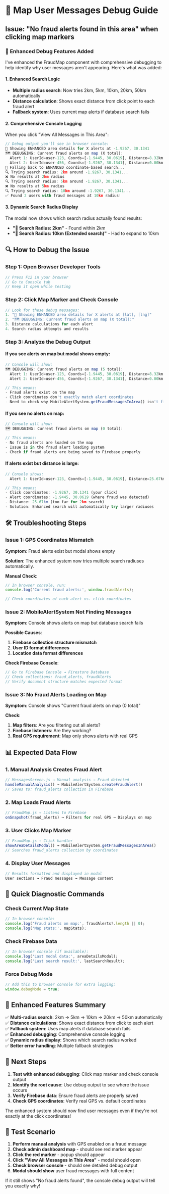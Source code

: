 # 🔧 Map User Messages Debug Guide

## Issue: "No fraud alerts found in this area" when clicking map markers

### 🎯 **Enhanced Debug Features Added**

I've enhanced the FraudMap component with comprehensive debugging to help identify why user messages aren't appearing. Here's what was added:

#### 1. **Enhanced Search Logic**
- **Multiple radius search**: Now tries 2km, 5km, 10km, 20km, 50km automatically
- **Distance calculation**: Shows exact distance from click point to each fraud alert
- **Fallback system**: Uses current map alerts if database search fails

#### 2. **Comprehensive Console Logging**
When you click "View All Messages in This Area":

```javascript
// Debug output you'll see in browser console:
📍 Showing ENHANCED area details for X alerts at -1.9267, 30.1341
🗺️ DEBUGGING: Current fraud alerts on map (X total):
  Alert 1: UserId=user-123, Coords=[-1.9445, 30.0619], Distance=8.32km
  Alert 2: UserId=user-456, Coords=[-1.9267, 30.1341], Distance=0.00km
🔄 Falling back to ENHANCED coordinate-based search...
🔍 Trying search radius: 2km around -1.9267, 30.1341...
❌ No results at 2km radius
🔍 Trying search radius: 5km around -1.9267, 30.1341...
❌ No results at 5km radius
🔍 Trying search radius: 10km around -1.9267, 30.1341...
✅ Found 2 users with fraud messages at 10km radius!
```

#### 3. **Dynamic Search Radius Display**
The modal now shows which search radius actually found results:
- **"🎯 Search Radius: 2km"** - Found within 2km
- **"🎯 Search Radius: 10km (Extended search)"** - Had to expand to 10km

## 🔍 **How to Debug the Issue**

### Step 1: Open Browser Developer Tools
```javascript
// Press F12 in your browser
// Go to Console tab
// Keep it open while testing
```

### Step 2: Click Map Marker and Check Console
```javascript
// Look for these debug messages:
1. "📍 Showing ENHANCED area details for X alerts at [lat], [lng]"
2. "🗺️ DEBUGGING: Current fraud alerts on map (X total):"
3. Distance calculations for each alert
4. Search radius attempts and results
```

### Step 3: Analyze the Debug Output

#### **If you see alerts on map but modal shows empty:**
```javascript
// Console will show:
🗺️ DEBUGGING: Current fraud alerts on map (5 total):
  Alert 1: UserId=user-123, Coords=[-1.9445, 30.0619], Distance=8.32km
  Alert 2: UserId=user-456, Coords=[-1.9267, 30.1341], Distance=0.00km

// This means:
- Fraud alerts exist on the map
- Click coordinates don't exactly match alert coordinates  
- Need to check why MobileAlertSystem.getFraudMessagesInArea() isn't finding them
```

#### **If you see no alerts on map:**
```javascript
// Console will show:
🗺️ DEBUGGING: Current fraud alerts on map (0 total):

// This means:
- No fraud alerts are loaded on the map
- Issue is in the fraud alert loading system
- Check if fraud alerts are being saved to Firebase properly
```

#### **If alerts exist but distance is large:**
```javascript
// Console shows:
  Alert 1: UserId=user-123, Coords=[-1.9445, 30.0619], Distance=25.67km

// This means:
- Click coordinates: -1.9267, 30.1341 (your click)
- Alert coordinates: -1.9445, 30.0619 (where fraud was detected)
- Distance: 25.67km (too far for 2km search)
- Solution: Enhanced search will automatically try larger radiuses
```

## 🛠️ **Troubleshooting Steps**

### Issue 1: GPS Coordinates Mismatch
**Symptom**: Fraud alerts exist but modal shows empty

**Solution**: The enhanced system now tries multiple search radiuses automatically.

**Manual Check**:
```javascript
// In browser console, run:
console.log('Current fraud alerts:', window.fraudAlerts);

// Check coordinates of each alert vs. click coordinates
```

### Issue 2: MobileAlertSystem Not Finding Messages
**Symptom**: Console shows alerts on map but database search fails

**Possible Causes**:
1. **Firebase collection structure mismatch**
2. **User ID format differences**
3. **Location data format differences**

**Check Firebase Console**:
```javascript
// Go to Firebase Console → Firestore Database
// Check collections: fraud_alerts, fraudAlerts
// Verify document structure matches expected format
```

### Issue 3: No Fraud Alerts Loading on Map
**Symptom**: Console shows "Current fraud alerts on map (0 total)"

**Check**:
1. **Map filters**: Are you filtering out all alerts?
2. **Firebase listeners**: Are they working?
3. **Real GPS requirement**: Map only shows alerts with real GPS

## 📊 **Expected Data Flow**

### 1. Manual Analysis Creates Fraud Alert
```javascript
// MessagesScreen.js → Manual analysis → Fraud detected
handleManualAnalysis() → MobileAlertSystem.createFraudAlert()
// Saves to: fraud_alerts collection in Firebase
```

### 2. Map Loads Fraud Alerts
```javascript
// FraudMap.js → Listens to Firebase
onSnapshot(fraud_alerts) → Filters for real GPS → Displays on map
```

### 3. User Clicks Map Marker
```javascript
// FraudMap.js → Click handler
showAreaDetailsModal() → MobileAlertSystem.getFraudMessagesInArea()
// Searches fraud_alerts collection by coordinates
```

### 4. Display User Messages
```javascript
// Results formatted and displayed in modal
User sections → Fraud messages → Message content
```

## 🎯 **Quick Diagnostic Commands**

### Check Current Map State
```javascript
// In browser console:
console.log('Fraud alerts on map:', fraudAlerts?.length || 0);
console.log('Map stats:', mapStats);
```

### Check Firebase Data
```javascript
// In browser console (if available):
console.log('Last modal data:', areaDetailsModal);
console.log('Last search result:', lastSearchResult);
```

### Force Debug Mode
```javascript
// Add this to browser console for extra logging:
window.debugMode = true;
```

## 🔧 **Enhanced Features Summary**

✅ **Multi-radius search**: 2km → 5km → 10km → 20km → 50km automatically  
✅ **Distance calculations**: Shows exact distance from click to each alert  
✅ **Fallback system**: Uses map alerts if database search fails  
✅ **Enhanced debugging**: Comprehensive console logging  
✅ **Dynamic radius display**: Shows which search radius worked  
✅ **Better error handling**: Multiple fallback strategies  

## 🎯 **Next Steps**

1. **Test with enhanced debugging**: Click map marker and check console output
2. **Identify the root cause**: Use debug output to see where the issue occurs
3. **Verify Firebase data**: Ensure fraud alerts are properly saved
4. **Check GPS coordinates**: Verify real GPS vs. default coordinates

The enhanced system should now find user messages even if they're not exactly at the click coordinates!

## 📱 **Test Scenario**

1. **Perform manual analysis** with GPS enabled on a fraud message
2. **Check admin dashboard map** - should see red marker appear
3. **Click the red marker** - popup should appear
4. **Click "View All Messages in This Area"** - modal should open
5. **Check browser console** - should see detailed debug output
6. **Modal should show** user fraud messages with full content

If it still shows "No fraud alerts found", the console debug output will tell you exactly why!
